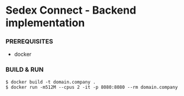 # Sedex Connect - Backend implementation

### PREREQUISITES

* docker

### BUILD & RUN

```console
$ docker build -t domain.company .
$ docker run -m512M --cpus 2 -it -p 8080:8080 --rm domain.company
```